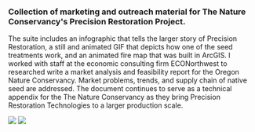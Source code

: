 ### Collection of marketing and outreach material for The Nature Conservancy's Precision Restoration Project. 

The suite includes an infographic that tells the larger story of Precision Restoration, a still and animated GIF that depicts how one of the seed treatments work, and an animated fire map that was built in ArcGIS. I worked with staff at the economic consulting firm ECONorthwest to researched write a market analysis and feasibility report for the Oregon Nature Conservancy. Market problems, trends, and supply chain of native seed are addressed. The document continues to serve as a technical appendix for the The Nature Conservancy as they bring Precision Restoration Technologies to a larger production scale. 

<img src='design-portfolio/The-Nature-Conservancy/TNC_Infographic-poster-mockup2.jpg'>
<img src='design-portfolio/The-Nature-Conservancy/Market-Analysis-Report.jpg'>
